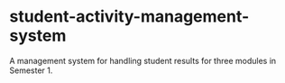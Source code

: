 # student-activity-management-system
A management system for handling student results for three modules in Semester 1.
